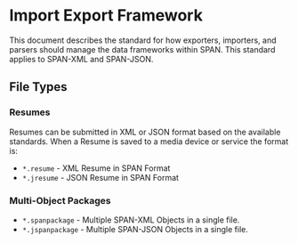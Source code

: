 # Import Export Framework 
This document describes the standard for how exporters, importers, and parsers should manage the data frameworks within SPAN. This standard applies to SPAN-XML and SPAN-JSON.

## File Types

### Resumes
Resumes can be submitted in XML or JSON format based on the available standards. When a Resume is saved to a media device or service the format is:
- `*.resume` - XML Resume in SPAN Format
- `*.jresume` - JSON Resume in SPAN Format

### Multi-Object Packages
- `*.spanpackage` - Multiple SPAN-XML Objects in a single file.
- `*.jspanpackage` - Multiple SPAN-JSON Objects in a single file.